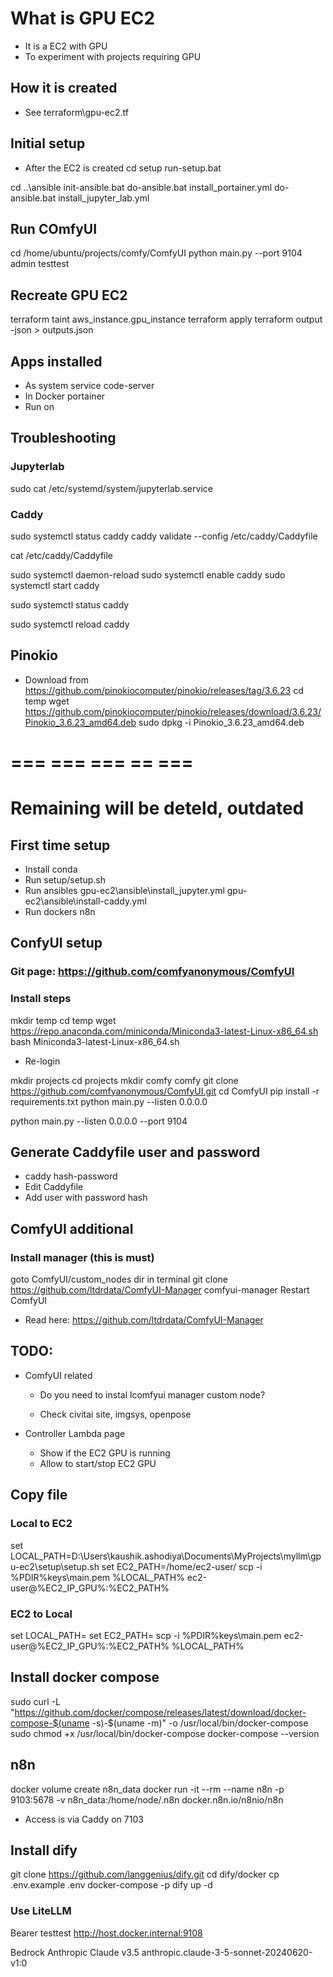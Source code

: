 # What is GPU EC2
- It is a EC2 with GPU
- To experiment with projects requiring GPU

## How it is created
- See terraform\gpu-ec2.tf


## Initial setup
- After the EC2 is created
cd setup
run-setup.bat

cd ..\ansible
init-ansible.bat
do-ansible.bat install_portainer.yml
do-ansible.bat install_jupyter_lab.yml


## Run COmfyUI
cd /home/ubuntu/projects/comfy/ComfyUI
python main.py --port 9104
admin
testtest



## Recreate GPU EC2
terraform taint aws_instance.gpu_instance
terraform apply
terraform output -json > outputs.json


## Apps installed
- As system service
code-server
- In Docker
portainer
- Run on 



## Troubleshooting

### Jupyterlab
sudo cat /etc/systemd/system/jupyterlab.service

### Caddy
sudo systemctl status caddy
caddy validate --config /etc/caddy/Caddyfile

cat /etc/caddy/Caddyfile

sudo systemctl daemon-reload
sudo systemctl enable caddy
sudo systemctl start caddy


sudo systemctl status caddy


sudo systemctl reload caddy

## Pinokio
- Download from https://github.com/pinokiocomputer/pinokio/releases/tag/3.6.23
cd temp
wget https://github.com/pinokiocomputer/pinokio/releases/download/3.6.23/Pinokio_3.6.23_amd64.deb
sudo dpkg -i Pinokio_3.6.23_amd64.deb



















# === === === == ===
# Remaining will be deteld, outdated

## First time setup
- Install conda
- Run setup/setup.sh
- Run ansibles
gpu-ec2\ansible\install_jupyter.yml
gpu-ec2\ansible\install-caddy.yml
- Run dockers
n8n



## ConfyUI setup
### Git page: https://github.com/comfyanonymous/ComfyUI
### Install steps
mkdir temp
cd temp
wget https://repo.anaconda.com/miniconda/Miniconda3-latest-Linux-x86_64.sh
bash Miniconda3-latest-Linux-x86_64.sh

- Re-login

mkdir projects
cd projects
mkdir comfy
comfy
git clone https://github.com/comfyanonymous/ComfyUI.git
cd ComfyUI
pip install -r requirements.txt
python main.py --listen 0.0.0.0

python main.py --listen 0.0.0.0 --port 9104


## Generate Caddyfile user and password
- caddy hash-password
- Edit Caddyfile  
- Add user with password hash

## ComfyUI additional
### Install manager (this is must)
goto ComfyUI/custom_nodes dir in terminal
git clone https://github.com/ltdrdata/ComfyUI-Manager comfyui-manager
Restart ComfyUI
- Read here: https://github.com/ltdrdata/ComfyUI-Manager

## TODO:
- ComfyUI related
    - Do you need to instal lcomfyui manager custom node?

    - Check civitai site, imgsys, openpose

- Controller Lambda page
    - Show if the EC2 GPU is running
    - Allow to start/stop EC2 GPU


## Copy file 
### Local to EC2
set LOCAL_PATH=D:\Users\kaushik.ashodiya\Documents\MyProjects\myllm\gpu-ec2\setup\setup.sh
set EC2_PATH=/home/ec2-user/
scp -i %PDIR%keys\main.pem %LOCAL_PATH% ec2-user@%EC2_IP_GPU%:%EC2_PATH%

### EC2 to Local
set LOCAL_PATH=
set EC2_PATH=
scp -i %PDIR%keys\main.pem ec2-user@%EC2_IP_GPU%:%EC2_PATH% %LOCAL_PATH% 


## Install docker compose
sudo curl -L "https://github.com/docker/compose/releases/latest/download/docker-compose-$(uname -s)-$(uname -m)" -o /usr/local/bin/docker-compose
sudo chmod +x /usr/local/bin/docker-compose
docker-compose --version


## n8n
docker volume create n8n_data
docker run -it --rm --name n8n -p 9103:5678 -v n8n_data:/home/node/.n8n docker.n8n.io/n8nio/n8n
- Access is via Caddy on 7103


## Install dify
git clone https://github.com/langgenius/dify.git
cd dify/docker
cp .env.example .env
docker-compose -p dify up -d
### Use LiteLLM
Bearer testtest
http://host.docker.internal:9108

Bedrock Anthropic Claude v3.5
anthropic.claude-3-5-sonnet-20240620-v1:0